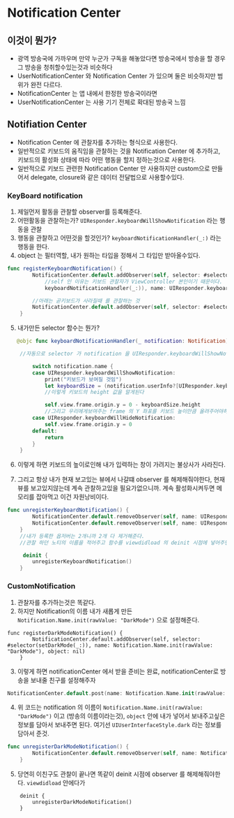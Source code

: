 # Notification Center

## 이것이 뭔가?
- 광역 방송국에 가까우며 만약 누군가 구독을 해놓았다면 방송국에서 방송을 할 경우 그 방송을 청취할수있는것과 비슷하다
- UserNotificationCenter 와 Notification Center 가 있으며 둘은 비슷하지만 범위가 완전 다르다. 
- NotificationCenter 는 앱 내에서 한정한 방송국이라면
- UserNotificationCenter 는 사용 기기 전체로 확대된 방송국 느낌


## Notifiation Center 
- Notification Center 에 관찰자를 추가하는 형식으로 사용한다.
- 일반적으로 키보드의 움직임을 관찰하는 것을 Notification Center 에 추가하고,  키보드의 활성화 상태에 따라 어떤 행동을 할지 정하는것으로 사용한다. 
- 일반적으로 키보드 관련한 Notification Center 만 사용하지만 custom으로 만들어서 delegate, closure와 같은 데이터 전달법으로 사용할수있다.


### KeyBoard notification

1. 제일먼저 활동을 관찰할 observer를 등록해준다. 
2. 어떤활동을 관찰하는가? `UIResponder.keyboardWillShowNotification` 라는 행동을 관찰
3. 행동을 관찰하고 어떤것을 할것인가? `keyboardNotificationHandler(_:)` 라는 행동을 한다.
4. object 는 필터역할, 내가 원하는 타입을 정해서 그 타입만 받아올수있다.
```swift
func registerKeyboardNotification() {
        NotificationCenter.default.addObserver(self, selector: #selector(
        	//self 인 이유는 키보드 관찰자가 ViewController 본인이기 때문이다.
        	keyboardNotificationHandler(_:)), name: UIResponder.keyboardWillShowNotification, object: nil)

        //아래는 곧키보드가 사라질때 를 관찰하는 것
        NotificationCenter.default.addObserver(self, selector: #selector(keyboardNotificationHandler(_:)), name: UIResponder.keyboardWillHideNotification, object: nil)
    }
```

5. 내가만든 selector 함수는 뭔가?

```swift
   @objc func keyboardNotificationHandler(_ notification: Notification) {

   	//자동으로 selector 가 notification 을 UIResponder.keyboardWillShowNotification 으로 받아오기때문에 파라미터를 저렇게 설정.

        switch notification.name {
        case UIResponder.keyboardWillShowNotification:
            print("키보드가 보여질 것임")
            let keyboardSize = (notification.userInfo?[UIResponder.keyboardFrameEndUserInfoKey] as! NSValue).cgRectValue
            //이렇게 키보드의 height 값을 알게된다

            self.view.frame.origin.y = 0 - keyboardSize.height
            //그리고 우리에게보여주는 frame 의 Y 좌표를 키보드 높이만큼 올려주어야하니까 0에서 빼준다(y값의 방향이 아래가 + )
        case UIResponder.keyboardWillHideNotification:
            self.view.frame.origin.y = 0
        default:
            return
        }
    }
```

6. 이렇게 하면 키보드의 높이로인해 내가 입력하는 창이 가려지는 불상사가 사라진다.

7. 그리고 항상 내가 현재 보고있는 뷰에서 나갈떄 observer 를 해제해줘야한다, 현재 뷰를 보고있지않는데 계속 관찰하고있을 필요가없으니까. 계속 활성화시켜두면 메모리를 잡아먹고 이건 자원낭비이다.

```swift
func unregisterKeyboardNotification() {
        NotificationCenter.default.removeObserver(self, name: UIResponder.keyboardWillShowNotification, object: nil)
        NotificationCenter.default.removeObserver(self, name: UIResponder.keyboardWillHideNotification, object: nil)
    }
    //내가 등록한 옵저버는 2개니까 2개 다 제거해준다. 
    //관찰 하던 노티의 이름을 적어주고 함수를 viewdidload 의 deinit 시점에 넣어주면 된다 아래처럼하면됨

     deinit {
        unregisterKeyboardNotification()
    }
```

### CustomNotification

1. 관찰자를 추가하는것은 똑같다.
2. 하지만 Notification의 이름 내가 새롭게 만든 `Notification.Name.init(rawValue: "DarkMode")` 으로 설정해준다. 

```
func registerDarkModeNotification() {
        NotificationCenter.default.addObserver(self, selector: #selector(setDarkMode(_:)), name: Notification.Name.init(rawValue: "DarkMode"), object: nil)
    }
```

3. 이렇게 하면 notificationCenter 에서 받을 준비는 완료, notificationCenter로 방송을 보내줄 친구를 설정해주자

```swift
NotificationCenter.default.post(name: Notification.Name.init(rawValue: "DarkMode"), object: UIUserInterfaceStyle.dark)
```

4. 위 코드는 notification 의 이름이 `Notification.Name.init(rawValue: "DarkMode")` 이고 (방송의 이름이라는것), `object` 안에 내가 넣어서 보내주고싶은 정보를 담아서 보내주면 된다. 여기선 `UIUserInterfaceStyle.dark` 라는 정보를 담아서 준것.

```swift
func unregisterDarkModeNotification() {
        NotificationCenter.default.removeObserver(self, name: Notification.Name.init(rawValue: "DarkMode"), object: nil)
    }
```

5. 당연히 이친구도 관찰이 끝나면 똑같이 deinit 시점에 observer 를 해제해줘야한다. `viewdidload` 안에다가

```
    deinit {
        unregisterDarkModeNotification()
    }
```
